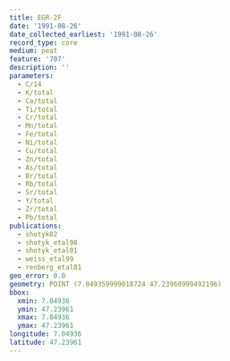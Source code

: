 ```yaml
---
title: EGR-2F
date: '1991-08-26'
date_collected_earliest: '1991-08-26'
record_type: core
medium: peat
feature: '707'
description: ''
parameters:
  - C/14
  - K/total
  - Ca/total
  - Ti/total
  - Cr/total
  - Mn/total
  - Fe/total
  - Ni/total
  - Cu/total
  - Zn/total
  - As/total
  - Br/total
  - Rb/total
  - Sr/total
  - Y/total
  - Zr/total
  - Pb/total
publications:
  - shotyk02
  - shotyk_etal98
  - shotyk_etal01
  - weiss_etal99
  - renberg_etal01
geo_error: 0.0
geometry: POINT (7.049359999018724 47.23960999492196)
bbox:
  xmin: 7.04936
  ymin: 47.23961
  xmax: 7.04936
  ymax: 47.23961
longitude: 7.04936
latitude: 47.23961
---
```

